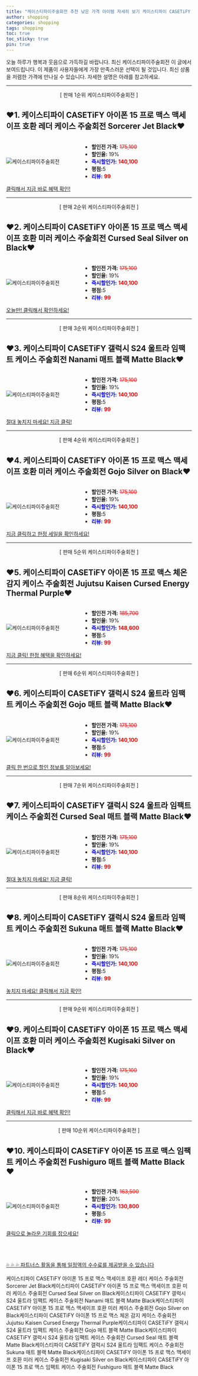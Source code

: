 ```yaml
---
title: "케이스티파이주술회전 추천 낮은 가격 아이템 자세히 보기 케이스티파이 CASETiFY 아이폰 15 프로"
author: shopping
categories: shopping
tags: shopping
toc: true
toc_sticky: true
pin: true
---
```

오늘 하루가 행복과 웃음으로 가득하길 바랍니다. 최신 케이스티파이주술회전 이 글에서 보여드립니다. 이 제품이 사용자들에게 가장 만족스러운 선택이 될 것입니다. 최신 상품을 저렴한 가격에 만나실 수 있습니다. 자세한 설명은 아래를 참고하세요.

---
<p class="toplist" style="margin: 0 auto; display: block; width: fit-content;">[ 판매 1순위 케이스티파이주술회전 ]</p>

<h2><strong>❤️1. 케이스티파이 CASETiFY 아이폰 15 프로 맥스 맥세이프 호환 레더 케이스 주술회전 Sorcerer Jet Black❤️</strong></h2>

<div style="display: flex; align-items: center;">
    <div style="flex: 0.4;">
        <img src="https://thumbnail8.coupangcdn.com/thumbnails/remote/230x230ex/image/vendor_inventory/6193/6dcef781b665d2ecf4e4dcf1453716a130e46522f000fc762f784de5d494.jpg" alt="케이스티파이주술회전" style="max-width: 100%;">
    </div>
    <div style="flex: 0.6; margin-left: 10px;">
        <ul>
            <li><strong>할인전 가격:</strong> <del style="color: red;">175,100</del></li>
            <li><strong>할인율:</strong> 19%</li>
            <li><span style='color:blue'><strong>즉시할인가:</strong></span> <span style='color:red'><strong>140,100</strong></span></li>
            <li><strong>평점:</strong>5</li>
            <li><span style='color:blue'><strong>리뷰:</strong></span> <span style='color:red'><strong>99</strong></span></li>
        </ul>
    </div>
</div>
<div class="center">
    <a href="https://William4Davisa.github.io?lptag=AF9450613&subid=githubio&pageKey=7991659784&traceid=V0-153&itemId=22214811681&vendorItemId=89260806853" class="myButton">
        클릭해서 지금 바로 혜택 확인!
    </a>
</div>


---
<p class="toplist" style="margin: 0 auto; display: block; width: fit-content;">[ 판매 2순위 케이스티파이주술회전 ]</p>

<h2><strong>❤️2. 케이스티파이 CASETiFY 아이폰 15 프로 맥스 맥세이프 호환 미러 케이스 주술회전 Cursed Seal Silver on Black❤️</strong></h2>

<div style="display: flex; align-items: center;">
    <div style="flex: 0.4;">
        <img src="https://thumbnail9.coupangcdn.com/thumbnails/remote/230x230ex/image/vendor_inventory/9326/a9ff5ae6c881651e9decb7f84f6b3347613411fbfa3e1947885c6ceb3d5d.jpg" alt="케이스티파이주술회전" style="max-width: 100%;">
    </div>
    <div style="flex: 0.6; margin-left: 10px;">
        <ul>
            <li><strong>할인전 가격:</strong> <del style="color: red;">175,100</del></li>
            <li><strong>할인율:</strong> 19%</li>
            <li><span style='color:blue'><strong>즉시할인가:</strong></span> <span style='color:red'><strong>140,100</strong></span></li>
            <li><strong>평점:</strong>5</li>
            <li><span style='color:blue'><strong>리뷰:</strong></span> <span style='color:red'><strong>99</strong></span></li>
        </ul>
    </div>
</div>
<div class="center">
    <a href="https://William4Davisa.github.io?lptag=AF9450613&subid=githubio&pageKey=7991659821&traceid=V0-153&itemId=22214811752&vendorItemId=89260806753" class="myButton">
        오늘만! 클릭해서 확인하세요!
    </a>
</div>


---
<p class="toplist" style="margin: 0 auto; display: block; width: fit-content;">[ 판매 3순위 케이스티파이주술회전 ]</p>

<h2><strong>❤️3. 케이스티파이 CASETiFY 갤럭시 S24 울트라 임팩트 케이스 주술회전 Nanami 매트 블랙 Matte Black❤️</strong></h2>

<div style="display: flex; align-items: center;">
    <div style="flex: 0.4;">
        <img src="https://thumbnail6.coupangcdn.com/thumbnails/remote/230x230ex/image/vendor_inventory/d875/9c989f243543bc79d89337c2e99db8ecdb6d41d5e0b865eb59c47bfea699.jpg" alt="케이스티파이주술회전" style="max-width: 100%;">
    </div>
    <div style="flex: 0.6; margin-left: 10px;">
        <ul>
            <li><strong>할인전 가격:</strong> <del style="color: red;">175,100</del></li>
            <li><strong>할인율:</strong> 19%</li>
            <li><span style='color:blue'><strong>즉시할인가:</strong></span> <span style='color:red'><strong>140,100</strong></span></li>
            <li><strong>평점:</strong>5</li>
            <li><span style='color:blue'><strong>리뷰:</strong></span> <span style='color:red'><strong>99</strong></span></li>
        </ul>
    </div>
</div>
<div class="center">
    <a href="https://William4Davisa.github.io?lptag=AF9450613&subid=githubio&pageKey=7991659735&traceid=V0-153&itemId=22214811563&vendorItemId=89260806425" class="myButton">
        절대 놓치지 마세요! 지금 클릭!
    </a>
</div>


---
<p class="toplist" style="margin: 0 auto; display: block; width: fit-content;">[ 판매 4순위 케이스티파이주술회전 ]</p>

<h2><strong>❤️4. 케이스티파이 CASETiFY 아이폰 15 프로 맥스 맥세이프 호환 미러 케이스 주술회전 Gojo Silver on Black❤️</strong></h2>

<div style="display: flex; align-items: center;">
    <div style="flex: 0.4;">
        <img src="https://thumbnail7.coupangcdn.com/thumbnails/remote/230x230ex/image/vendor_inventory/f62d/f52f45fe6afbe8dde81a1aaab13f651e0457150323855268a02c00d137e3.jpg" alt="케이스티파이주술회전" style="max-width: 100%;">
    </div>
    <div style="flex: 0.6; margin-left: 10px;">
        <ul>
            <li><strong>할인전 가격:</strong> <del style="color: red;">175,100</del></li>
            <li><strong>할인율:</strong> 19%</li>
            <li><span style='color:blue'><strong>즉시할인가:</strong></span> <span style='color:red'><strong>140,100</strong></span></li>
            <li><strong>평점:</strong>5</li>
            <li><span style='color:blue'><strong>리뷰:</strong></span> <span style='color:red'><strong>99</strong></span></li>
        </ul>
    </div>
</div>
<div class="center">
    <a href="https://William4Davisa.github.io?lptag=AF9450613&subid=githubio&pageKey=7991659682&traceid=V0-153&itemId=22214811418&vendorItemId=89260806799" class="myButton">
        지금 클릭하고 한정 세일을 확인하세요!
    </a>
</div>


---
<p class="toplist" style="margin: 0 auto; display: block; width: fit-content;">[ 판매 5순위 케이스티파이주술회전 ]</p>

<h2><strong>❤️5. 케이스티파이 CASETiFY 아이폰 15 프로 맥스 체온 감지 케이스 주술회전 Jujutsu Kaisen Cursed Energy Thermal Purple❤️</strong></h2>

<div style="display: flex; align-items: center;">
    <div style="flex: 0.4;">
        <img src="https://thumbnail9.coupangcdn.com/thumbnails/remote/230x230ex/image/vendor_inventory/d220/51dd5534aa6faea7bcab59dd8e10002573e0afb837d1657fdc11f52e973d.jpg" alt="케이스티파이주술회전" style="max-width: 100%;">
    </div>
    <div style="flex: 0.6; margin-left: 10px;">
        <ul>
            <li><strong>할인전 가격:</strong> <del style="color: red;">185,700</del></li>
            <li><strong>할인율:</strong> 19%</li>
            <li><span style='color:blue'><strong>즉시할인가:</strong></span> <span style='color:red'><strong>148,600</strong></span></li>
            <li><strong>평점:</strong>5</li>
            <li><span style='color:blue'><strong>리뷰:</strong></span> <span style='color:red'><strong>99</strong></span></li>
        </ul>
    </div>
</div>
<div class="center">
    <a href="https://William4Davisa.github.io?lptag=AF9450613&subid=githubio&pageKey=7991660167&traceid=V0-153&itemId=22214812512&vendorItemId=89260806879" class="myButton">
        지금 클릭! 한정 혜택을 확인하세요!
    </a>
</div>


---
<p class="toplist" style="margin: 0 auto; display: block; width: fit-content;">[ 판매 6순위 케이스티파이주술회전 ]</p>

<h2><strong>❤️6. 케이스티파이 CASETiFY 갤럭시 S24 울트라 임팩트 케이스 주술회전 Gojo 매트 블랙 Matte Black❤️</strong></h2>

<div style="display: flex; align-items: center;">
    <div style="flex: 0.4;">
        <img src="https://thumbnail8.coupangcdn.com/thumbnails/remote/230x230ex/image/vendor_inventory/2ab7/08eacbe7c07cfeafdf510334eb1938f41c8cf16da47bd44e21281161096e.jpg" alt="케이스티파이주술회전" style="max-width: 100%;">
    </div>
    <div style="flex: 0.6; margin-left: 10px;">
        <ul>
            <li><strong>할인전 가격:</strong> <del style="color: red;">175,100</del></li>
            <li><strong>할인율:</strong> 19%</li>
            <li><span style='color:blue'><strong>즉시할인가:</strong></span> <span style='color:red'><strong>140,100</strong></span></li>
            <li><strong>평점:</strong>5</li>
            <li><span style='color:blue'><strong>리뷰:</strong></span> <span style='color:red'><strong>99</strong></span></li>
        </ul>
    </div>
</div>
<div class="center">
    <a href="https://William4Davisa.github.io?lptag=AF9450613&subid=githubio&pageKey=7991659864&traceid=V0-153&itemId=22214811842&vendorItemId=89260806557" class="myButton">
        클릭 한 번으로 할인 정보를 알아보세요!
    </a>
</div>


---
<p class="toplist" style="margin: 0 auto; display: block; width: fit-content;">[ 판매 7순위 케이스티파이주술회전 ]</p>

<h2><strong>❤️7. 케이스티파이 CASETiFY 갤럭시 S24 울트라 임팩트 케이스 주술회전 Cursed Seal 매트 블랙 Matte Black❤️</strong></h2>

<div style="display: flex; align-items: center;">
    <div style="flex: 0.4;">
        <img src="https://thumbnail8.coupangcdn.com/thumbnails/remote/230x230ex/image/vendor_inventory/768c/366011bf662f1f11b8b59b07afd6f24e272bb37ddc5a244d1ae9cf15a795.jpg" alt="케이스티파이주술회전" style="max-width: 100%;">
    </div>
    <div style="flex: 0.6; margin-left: 10px;">
        <ul>
            <li><strong>할인전 가격:</strong> <del style="color: red;">175,100</del></li>
            <li><strong>할인율:</strong> 19%</li>
            <li><span style='color:blue'><strong>즉시할인가:</strong></span> <span style='color:red'><strong>140,100</strong></span></li>
            <li><strong>평점:</strong>5</li>
            <li><span style='color:blue'><strong>리뷰:</strong></span> <span style='color:red'><strong>99</strong></span></li>
        </ul>
    </div>
</div>
<div class="center">
    <a href="https://William4Davisa.github.io?lptag=AF9450613&subid=githubio&pageKey=7991659749&traceid=V0-153&itemId=22214811609&vendorItemId=89260806701" class="myButton">
        절대 놓치지 마세요! 지금 클릭!
    </a>
</div>


---
<p class="toplist" style="margin: 0 auto; display: block; width: fit-content;">[ 판매 8순위 케이스티파이주술회전 ]</p>

<h2><strong>❤️8. 케이스티파이 CASETiFY 갤럭시 S24 울트라 임팩트 케이스 주술회전 Sukuna 매트 블랙 Matte Black❤️</strong></h2>

<div style="display: flex; align-items: center;">
    <div style="flex: 0.4;">
        <img src="https://thumbnail8.coupangcdn.com/thumbnails/remote/230x230ex/image/vendor_inventory/5b84/67dd98729088cb147b87c2afe769d0198fbf1a3133ddb8003234c3d4c1d4.jpg" alt="케이스티파이주술회전" style="max-width: 100%;">
    </div>
    <div style="flex: 0.6; margin-left: 10px;">
        <ul>
            <li><strong>할인전 가격:</strong> <del style="color: red;">175,100</del></li>
            <li><strong>할인율:</strong> 19%</li>
            <li><span style='color:blue'><strong>즉시할인가:</strong></span> <span style='color:red'><strong>140,100</strong></span></li>
            <li><strong>평점:</strong>5</li>
            <li><span style='color:blue'><strong>리뷰:</strong></span> <span style='color:red'><strong>99</strong></span></li>
        </ul>
    </div>
</div>
<div class="center">
    <a href="https://William4Davisa.github.io?lptag=AF9450613&subid=githubio&pageKey=7991659641&traceid=V0-153&itemId=22214811328&vendorItemId=89260806434" class="myButton">
        놓치지 마세요! 클릭해서 지금 확인!
    </a>
</div>


---
<p class="toplist" style="margin: 0 auto; display: block; width: fit-content;">[ 판매 9순위 케이스티파이주술회전 ]</p>

<h2><strong>❤️9. 케이스티파이 CASETiFY 아이폰 15 프로 맥스 맥세이프 호환 미러 케이스 주술회전 Kugisaki Silver on Black❤️</strong></h2>

<div style="display: flex; align-items: center;">
    <div style="flex: 0.4;">
        <img src="https://thumbnail9.coupangcdn.com/thumbnails/remote/230x230ex/image/vendor_inventory/0414/0ea05e1cb670947d5ad3bde7e8103cf657c2043213d1a80e51bd4ebb467e.jpg" alt="케이스티파이주술회전" style="max-width: 100%;">
    </div>
    <div style="flex: 0.6; margin-left: 10px;">
        <ul>
            <li><strong>할인전 가격:</strong> <del style="color: red;">175,100</del></li>
            <li><strong>할인율:</strong> 19%</li>
            <li><span style='color:blue'><strong>즉시할인가:</strong></span> <span style='color:red'><strong>140,100</strong></span></li>
            <li><strong>평점:</strong>5</li>
            <li><span style='color:blue'><strong>리뷰:</strong></span> <span style='color:red'><strong>99</strong></span></li>
        </ul>
    </div>
</div>
<div class="center">
    <a href="https://William4Davisa.github.io?lptag=AF9450613&subid=githubio&pageKey=7991659673&traceid=V0-153&itemId=22214811385&vendorItemId=89260806498" class="myButton">
        클릭해서 지금 바로 혜택 확인!
    </a>
</div>


---
<p class="toplist" style="margin: 0 auto; display: block; width: fit-content;">[ 판매 10순위 케이스티파이주술회전 ]</p>

<h2><strong>❤️10. 케이스티파이 CASETiFY 아이폰 15 프로 맥스 임팩트 케이스 주술회전 Fushiguro 매트 블랙 Matte Black❤️</strong></h2>

<div style="display: flex; align-items: center;">
    <div style="flex: 0.4;">
        <img src="https://thumbnail8.coupangcdn.com/thumbnails/remote/230x230ex/image/vendor_inventory/c46e/630a270d1bcab6f86060922b8b32be35f84e35b3fbc8b95910ae30c6a12b.jpg" alt="케이스티파이주술회전" style="max-width: 100%;">
    </div>
    <div style="flex: 0.6; margin-left: 10px;">
        <ul>
            <li><strong>할인전 가격:</strong> <del style="color: red;">163,500</del></li>
            <li><strong>할인율:</strong> 20%</li>
            <li><span style='color:blue'><strong>즉시할인가:</strong></span> <span style='color:red'><strong>130,800</strong></span></li>
            <li><strong>평점:</strong>5</li>
            <li><span style='color:blue'><strong>리뷰:</strong></span> <span style='color:red'><strong>99</strong></span></li>
        </ul>
    </div>
</div>
<div class="center">
    <a href="https://William4Davisa.github.io?lptag=AF9450613&subid=githubio&pageKey=7991659701&traceid=V0-153&itemId=22214811447&vendorItemId=89260806886" class="myButton">
        클릭으로 놀라운 기회를 잡으세요!
    </a>
</div>

<br><br><br>[💦 💦 💦 파트너스 활동을 통해 일정액의 수수료를 제공받을 수 있습니다](https://link.coupang.com/a/bcpT2c)<br><br>케이스티파이 CASETiFY 아이폰 15 프로 맥스 맥세이프 호환 레더 케이스 주술회전 Sorcerer Jet Black케이스티파이 CASETiFY 아이폰 15 프로 맥스 맥세이프 호환 미러 케이스 주술회전 Cursed Seal Silver on Black케이스티파이 CASETiFY 갤럭시 S24 울트라 임팩트 케이스 주술회전 Nanami 매트 블랙 Matte Black케이스티파이 CASETiFY 아이폰 15 프로 맥스 맥세이프 호환 미러 케이스 주술회전 Gojo Silver on Black케이스티파이 CASETiFY 아이폰 15 프로 맥스 체온 감지 케이스 주술회전 Jujutsu Kaisen Cursed Energy Thermal Purple케이스티파이 CASETiFY 갤럭시 S24 울트라 임팩트 케이스 주술회전 Gojo 매트 블랙 Matte Black케이스티파이 CASETiFY 갤럭시 S24 울트라 임팩트 케이스 주술회전 Cursed Seal 매트 블랙 Matte Black케이스티파이 CASETiFY 갤럭시 S24 울트라 임팩트 케이스 주술회전 Sukuna 매트 블랙 Matte Black케이스티파이 CASETiFY 아이폰 15 프로 맥스 맥세이프 호환 미러 케이스 주술회전 Kugisaki Silver on Black케이스티파이 CASETiFY 아이폰 15 프로 맥스 임팩트 케이스 주술회전 Fushiguro 매트 블랙 Matte Black